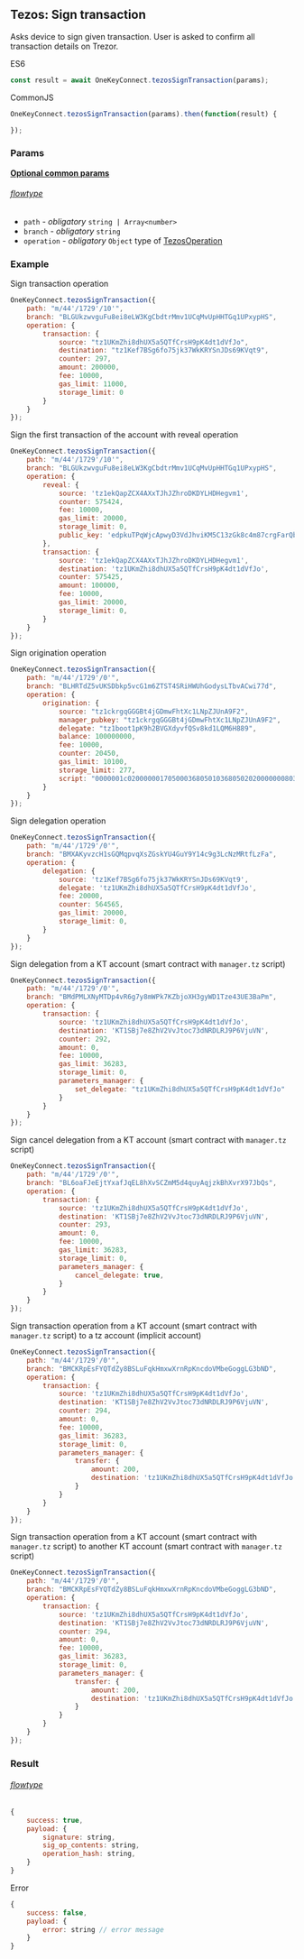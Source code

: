 
## Tezos: Sign transaction
Asks device to sign given transaction. User is asked to confirm all transaction
details on Trezor.

ES6
```javascript
const result = await OneKeyConnect.tezosSignTransaction(params);
```

CommonJS
```javascript
OneKeyConnect.tezosSignTransaction(params).then(function(result) {

});
```

### Params 
[****Optional common params****](./commonParams)
###### [flowtype](https://github.com/OneKeyHQ/connect/blob/onekey/src/js/types/tezos.js#L104-L108)
* `path` - *obligatory* `string | Array<number>`
* `branch` - *obligatory* `string`
* `operation` - *obligatory* `Object` type of [TezosOperation](https://github.com/OneKeyHQ/connect/blob/onekey/src/js/types/tezos.js#L54)

### Example
Sign transaction operation
```javascript
OneKeyConnect.tezosSignTransaction({
    path: "m/44'/1729'/10'",
    branch: "BLGUkzwvguFu8ei8eLW3KgCbdtrMmv1UCqMvUpHHTGq1UPxypHS",
    operation: {
        transaction: {
            source: "tz1UKmZhi8dhUX5a5QTfCrsH9pK4dt1dVfJo",
            destination: "tz1Kef7BSg6fo75jk37WkKRYSnJDs69KVqt9",
            counter: 297,
            amount: 200000,
            fee: 10000,
            gas_limit: 11000,
            storage_limit: 0
        }
    }
});
```

Sign the first transaction of the account with reveal operation
```javascript
OneKeyConnect.tezosSignTransaction({
    path: "m/44'/1729'/10'",
    branch: "BLGUkzwvguFu8ei8eLW3KgCbdtrMmv1UCqMvUpHHTGq1UPxypHS",
    operation: {
        reveal: {
            source: 'tz1ekQapZCX4AXxTJhJZhroDKDYLHDHegvm1',
            counter: 575424,
            fee: 10000,
            gas_limit: 20000,
            storage_limit: 0,
            public_key: 'edpkuTPqWjcApwyD3VdJhviKM5C13zGk8c4m87crgFarQboF3Mp56f',
        },
        transaction: {
            source: 'tz1ekQapZCX4AXxTJhJZhroDKDYLHDHegvm1',
            destination: 'tz1UKmZhi8dhUX5a5QTfCrsH9pK4dt1dVfJo',
            counter: 575425,
            amount: 100000,
            fee: 10000,
            gas_limit: 20000,
            storage_limit: 0,
        }
    }
});
```

Sign origination operation
```javascript
OneKeyConnect.tezosSignTransaction({
    path: "m/44'/1729'/0'",
    branch: "BLHRTdZ5vUKSDbkp5vcG1m6ZTST4SRiHWUhGodysLTbvACwi77d",
    operation: {
        origination: {
            source: "tz1ckrgqGGGBt4jGDmwFhtXc1LNpZJUnA9F2",
            manager_pubkey: "tz1ckrgqGGGBt4jGDmwFhtXc1LNpZJUnA9F2",
            delegate: "tz1boot1pK9h2BVGXdyvfQSv8kd1LQM6H889",
            balance: 100000000,
            fee: 10000,
            counter: 20450,
            gas_limit: 10100,
            storage_limit: 277,
            script: "0000001c02000000170500036805010368050202000000080316053d036d03420000000a010000000568656c6c6f"
        }
    }
});
```

Sign delegation operation
```javascript
OneKeyConnect.tezosSignTransaction({
    path: "m/44'/1729'/0'",
    branch: "BMXAKyvzcH1sGQMqpvqXsZGskYU4GuY9Y14c9g3LcNzMRtfLzFa",
    operation: {
        delegation: {
            source: 'tz1Kef7BSg6fo75jk37WkKRYSnJDs69KVqt9',
            delegate: 'tz1UKmZhi8dhUX5a5QTfCrsH9pK4dt1dVfJo',
            fee: 20000,
            counter: 564565,
            gas_limit: 20000,
            storage_limit: 0,
        }
    }
});
```

Sign delegation from a KT account (smart contract with `manager.tz` script)
```javascript
OneKeyConnect.tezosSignTransaction({
    path: "m/44'/1729'/0'",
    branch: "BMdPMLXNyMTDp4vR6g7y8mWPk7KZbjoXH3gyWD1Tze43UE3BaPm",
    operation: {
        transaction: {
            source: 'tz1UKmZhi8dhUX5a5QTfCrsH9pK4dt1dVfJo',
            destination: 'KT1SBj7e8ZhV2VvJtoc73dNRDLRJ9P6VjuVN',
            counter: 292,
            amount: 0,
            fee: 10000,
            gas_limit: 36283,
            storage_limit: 0,
            parameters_manager: {
                set_delegate: "tz1UKmZhi8dhUX5a5QTfCrsH9pK4dt1dVfJo"
            }
        }
    }
});
```

Sign cancel delegation from a KT account (smart contract with `manager.tz` script)
```javascript
OneKeyConnect.tezosSignTransaction({
    path: "m/44'/1729'/0'",
    branch: "BL6oaFJeEjtYxafJqEL8hXvSCZmM5d4quyAqjzkBhXvrX97JbQs",
    operation: {
        transaction: {
            source: 'tz1UKmZhi8dhUX5a5QTfCrsH9pK4dt1dVfJo',
            destination: 'KT1SBj7e8ZhV2VvJtoc73dNRDLRJ9P6VjuVN',
            counter: 293,
            amount: 0,
            fee: 10000,
            gas_limit: 36283,
            storage_limit: 0,
            parameters_manager: {
                cancel_delegate: true,
            }
        }
    }
});
```

Sign transaction operation from a KT account (smart contract with `manager.tz` script) to a tz account (implicit account)
```javascript
OneKeyConnect.tezosSignTransaction({
    path: "m/44'/1729'/0'",
    branch: "BMCKRpEsFYQTdZy8BSLuFqkHmxwXrnRpKncdoVMbeGoggLG3bND",
    operation: {
        transaction: {
            source: 'tz1UKmZhi8dhUX5a5QTfCrsH9pK4dt1dVfJo',
            destination: 'KT1SBj7e8ZhV2VvJtoc73dNRDLRJ9P6VjuVN',
            counter: 294,
            amount: 0,
            fee: 10000,
            gas_limit: 36283,
            storage_limit: 0,
            parameters_manager: {
                transfer: {
                    amount: 200,
                    destination: 'tz1UKmZhi8dhUX5a5QTfCrsH9pK4dt1dVfJo'
                }
            }
        }
    }
});
```

Sign transaction operation from a KT account (smart contract with `manager.tz` script) to another KT account (smart contract with `manager.tz` script)
```javascript
OneKeyConnect.tezosSignTransaction({
    path: "m/44'/1729'/0'",
    branch: "BMCKRpEsFYQTdZy8BSLuFqkHmxwXrnRpKncdoVMbeGoggLG3bND",
    operation: {
        transaction: {
            source: 'tz1UKmZhi8dhUX5a5QTfCrsH9pK4dt1dVfJo',
            destination: 'KT1SBj7e8ZhV2VvJtoc73dNRDLRJ9P6VjuVN',
            counter: 294,
            amount: 0,
            fee: 10000,
            gas_limit: 36283,
            storage_limit: 0,
            parameters_manager: {
                transfer: {
                    amount: 200,
                    destination: 'tz1UKmZhi8dhUX5a5QTfCrsH9pK4dt1dVfJo'
                }
            }
        }
    }
});
```

### Result
###### [flowtype](https://github.com/OneKeyHQ/connect/blob/onekey/src/js/types/tezos.js#L110-L114)
```javascript
{
    success: true,
    payload: {
        signature: string,
        sig_op_contents: string,
        operation_hash: string,
    }
}

```
Error
```javascript
{
    success: false,
    payload: {
        error: string // error message
    }
}
```
